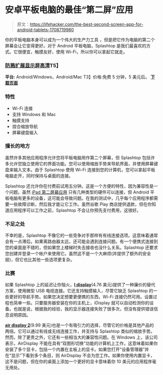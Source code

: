 # 安卓平板电脑的最佳“第二屏”应用

> 原文：<https://lifehacker.com/the-best-second-screen-app-for-android-tablets-1708719980>

你的平板电脑本身可以成为一个伟大的生产力工具 ，但是把它作为电脑的第二个屏幕会让它变得更好。对于 Android 平板电脑，Splashtop 是我们最喜欢的方式。它很便宜，触摸友好，使用 Wi-Fi，所以你可以拿起它就走。



### [**防溅扩展显示屏高清**](http://www.splashtop.com/)T5】

**平台:** Android/Windows，Android/Mac
T3】价格:免费 5 分钟，5 美元后。
[**下载页面**](http://www.splashtop.com/downloads)

### **特性**

*   Wi-Fi 连接
*   支持 Windows 和 Mac
*   触摸支持
*   捏合缩放导航
*   屏幕键盘输入

### **擅长的地方**

虽然许多其他应用程序允许您将平板电脑用作第二个屏幕，但 Splashtop 包括许多允许您独立使用它的界面功能。您可以使用缩放手势来导航界面，并使用屏幕键盘来输入文本。由于 Splashtop 使用 Wi-Fi 连接到您的计算机，您可以拿起平板电脑走开，同时保持与桌面的连接。

Splashtop 还允许你在付费前试用五分钟。这是一个方便的特性，因为兼容性是一个问题。虽然 [iPad 第二屏幕应用](http://lifehacker.com/the-best-second-screen-app-for-ipad-1706351639) 只有几种类型的硬件可以连接，但 Android 平板电脑有更多的设备，这可能会导致问题。在我的测试中，几乎每个应用程序都需要一些故障诊断，然后我才能让它工作。虽然谷歌 Play 商店提供退款，但在你知道应用程序可以工作之前，Splashtop 不会让你预先支付费用，这很好。

### **不足之处**

不幸的是，Splashtop 不像它的一些竞争对手那样有有线连接选项。这意味着通常会有一点滞后。如果离路由器太远，还可能会遇到连接问题。有一个便携式连接到您的桌面是不错的，但如果您上楼梯时失去接收也没什么关系。Splashtop 还要求您创建并登录一个帐户来使用它。虽然这不是一个大麻烦(并提供了额外的安全层)，但它也比其他一些选项更复杂。

### **比赛**

如果 Splashtop 上的延迟让你恼火，[**I display**](https://play.google.com/store/apps/details?id=com.idisplay.virtualscreen&hl=en)(4.76 美元)提供了一种廉价的替代方案，使用微型 USB 电缆连接。它还支持触摸输入，尽管它缺乏 Splashtop 的一些更好的导航手势。如果您决定想要更便携的东西，Wi-Fi 连接仍然可用。设置过程也简单一些。只要服务器安装在你的主机上，iDisplay 就可以自动检测你的设备。也就是说，根据我的经验，我的显示器连接失败了很多次，但没有提供错误信息说明原因。

[**air display 2**](https://play.google.com/store/apps/details?id=com.avatron.airdisplay2)(9.99 美元)也是一个有吸引力的选择，尽管它的价格是其他产品的两倍。它可以通过有线或无线连接工作，并支持与 Splashtop 类似的缩放手势。然而，除了更贵之外，它还有一些相当大的兼容性问题。在 Windows 上，该公司表示，AirDisplay 不能在具有“双图形切换”功能的计算机上工作，这意味着如果你安装了多个显卡，包括一个内置在主板上的显卡。如果您打开“设备管理器”并在“显示”下看到多个条目，则 AirDisplay 不会为您工作。如果你使用内置显卡，这不是问题，但在你的桌面上添加一个更好的显卡意味着你 10 美元的应用程序毫无用处。